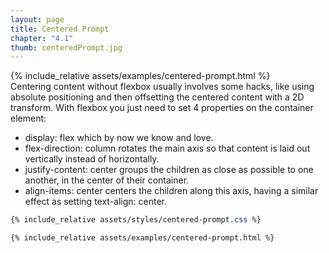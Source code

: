```yaml
---
layout: page
title: Centered Prompt
chapter: "4.1"
thumb: centeredPrompt.jpg
---
```

<div class="demo">
{% include_relative assets/examples/centered-prompt.html %}
</div>
Centering content without flexbox usually involves some hacks, like using absolute positioning and then offsetting the centered content with a 2D transform. With flexbox you just need to set 4 properties on the container element:

- display: flex which by now we know and love.
- flex-direction: column rotates the main axis so that content is laid out vertically instead of horizontally.
- justify-content: center groups the children as close as possible to one another, in the center of their container.
- align-items: center centers the children along this axis, having a similar effect as setting text-align: center.

```css
{% include_relative assets/styles/centered-prompt.css %}
```
```html
{% include_relative assets/examples/centered-prompt.html %}
```
